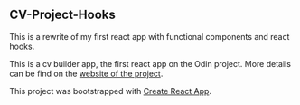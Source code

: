 ## CV-Project-Hooks

This is a rewrite of my first react app with functional components and react hooks.

This is a cv builder app, the first react app on the Odin project. More details can be find on the
[website of the project](https://www.theodinproject.com/lessons/cv-application).

This project was bootstrapped with [Create React App](https://github.com/facebook/create-react-app).
